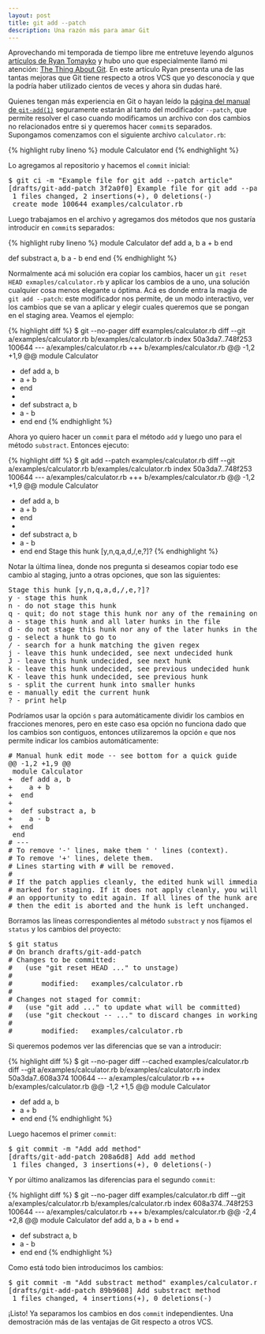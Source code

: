 ```yaml
---
layout: post
title: git add --patch
description: Una razón más para amar Git
---
```


Aprovechando mi temporada de tiempo libre me entretuve leyendo algunos [artículos de Ryan Tomayko](http://tomayko.com/writings/) y hubo uno que especialmente llamó mi atención: [The Thing About Git](http://tomayko.com/writings/the-thing-about-git). En este artículo Ryan presenta una de las tantas mejoras que Git tiene respecto a otros VCS que yo desconocía y que la podría haber utilizado cientos de veces y ahora sin dudas haré.

Quienes tengan más experiencia en Git o hayan leído la [página del manual de `git-add(1)`](http://www.kernel.org/pub/software/scm/git/docs/git-add.html) seguramente estarán al tanto del modificador `--patch`, que permite resolver el caso cuando modificamos un archivo con dos cambios no relacionados entre si y queremos hacer `commit`s separados. Supongamos comenzamos con el siguiente archivo `calculator.rb`:

{% highlight ruby lineno %}
module Calculator
end
{% endhighlight %}

Lo agregamos al repositorio y hacemos el `commit` inicial:

<pre>
$ git ci -m "Example file for git add --patch article"
[drafts/git-add-patch 3f2a0f0] Example file for git add --patch article
 1 files changed, 2 insertions(+), 0 deletions(-)
 create mode 100644 examples/calculator.rb
</pre>

Luego trabajamos en el archivo y agregamos dos métodos que nos gustaría introducir en `commit`s separados:

{% highlight ruby lineno %}
module Calculator
  def add a, b
    a + b
  end

  def substract a, b
    a - b
  end
end
{% endhighlight %}

Normalmente acá mi solución era copiar los cambios, hacer un `git reset HEAD exmaples/calculator.rb` y aplicar los cambios de a uno, una solución cualquier cosa menos elegante u óptima. Acá es donde entra la magia de `git add --patch`: este modificador nos permite, de un modo interactivo, ver los cambios que se van a aplicar y elegir cuales queremos que se pongan en el staging area. Veamos el ejemplo:

{% highlight diff %}
$ git --no-pager diff examples/calculator.rb
diff --git a/examples/calculator.rb b/examples/calculator.rb
index 50a3da7..748f253 100644
--- a/examples/calculator.rb
+++ b/examples/calculator.rb
@@ -1,2 +1,9 @@
 module Calculator
+  def add a, b
+    a + b
+  end
+
+  def substract a, b
+    a - b
+  end
 end
{% endhighlight %}

Ahora yo quiero hacer un `commit` para el método `add` y luego uno para el método `substract`. Entonces ejecuto:

{% highlight diff %}
$ git add --patch examples/calculator.rb
diff --git a/examples/calculator.rb b/examples/calculator.rb
index 50a3da7..748f253 100644
--- a/examples/calculator.rb
+++ b/examples/calculator.rb
@@ -1,2 +1,9 @@
 module Calculator
+  def add a, b
+    a + b
+  end
+
+  def substract a, b
+    a - b
+  end
 end
Stage this hunk [y,n,q,a,d,/,e,?]?
{% endhighlight %}

Notar la última línea, donde nos pregunta si deseamos copiar todo ese cambio al staging, junto a otras opciones, que son las siguientes:

<pre>
Stage this hunk [y,n,q,a,d,/,e,?]?
y - stage this hunk
n - do not stage this hunk
q - quit; do not stage this hunk nor any of the remaining ones
a - stage this hunk and all later hunks in the file
d - do not stage this hunk nor any of the later hunks in the file
g - select a hunk to go to
/ - search for a hunk matching the given regex
j - leave this hunk undecided, see next undecided hunk
J - leave this hunk undecided, see next hunk
k - leave this hunk undecided, see previous undecided hunk
K - leave this hunk undecided, see previous hunk
s - split the current hunk into smaller hunks
e - manually edit the current hunk
? - print help
</pre>

Podríamos usar la opción `s` para automáticamente dividir los cambios en fracciones menores, pero en este caso esa opción no funciona dado que los cambios son contiguos, entonces utilizaremos la opción `e` que nos permite indicar los cambios automáticamente:

<pre>
# Manual hunk edit mode -- see bottom for a quick guide
@@ -1,2 +1,9 @@
 module Calculator
+  def add a, b
+    a + b
+  end
+
+  def substract a, b
+    a - b
+  end
 end
# ---
# To remove '-' lines, make them ' ' lines (context).
# To remove '+' lines, delete them.
# Lines starting with # will be removed.
#
# If the patch applies cleanly, the edited hunk will immediately be
# marked for staging. If it does not apply cleanly, you will be given
# an opportunity to edit again. If all lines of the hunk are removed,
# then the edit is aborted and the hunk is left unchanged.
</pre>

Borramos las líneas correspondientes al método `substract` y nos fijamos el `status` y los cambios del proyecto:

<pre>
$ git status
# On branch drafts/git-add-patch
# Changes to be committed:
#   (use "git reset HEAD <file>..." to unstage)
#
#       modified:   examples/calculator.rb
#
# Changes not staged for commit:
#   (use "git add <file>..." to update what will be committed)
#   (use "git checkout -- <file>..." to discard changes in working directory)
#
#       modified:   examples/calculator.rb
</pre>

Si queremos podemos ver las diferencias que se van a introducir:

{% highlight diff %}
$ git --no-pager diff --cached examples/calculator.rb
diff --git a/examples/calculator.rb b/examples/calculator.rb
index 50a3da7..608a374 100644
--- a/examples/calculator.rb
+++ b/examples/calculator.rb
@@ -1,2 +1,5 @@
 module Calculator
+  def add a, b
+    a + b
+  end
 end
{% endhighlight %}

Luego hacemos el primer `commit`:

<pre>
$ git commit -m "Add add method"
[drafts/git-add-patch 208a6d8] Add add method
 1 files changed, 3 insertions(+), 0 deletions(-)
</pre>

Y por último analizamos las diferencias para el segundo `commit`:

{% highlight diff %}
$ git --no-pager diff examples/calculator.rb
diff --git a/examples/calculator.rb b/examples/calculator.rb
index 608a374..748f253 100644
--- a/examples/calculator.rb
+++ b/examples/calculator.rb
@@ -2,4 +2,8 @@ module Calculator
   def add a, b
     a + b
   end
+
+  def substract a, b
+    a - b
+  end
 end
{% endhighlight %}

Como está todo bien introducimos los cambios:

<pre>
$ git commit -m "Add substract method" examples/calculator.rb
[drafts/git-add-patch 89b9608] Add substract method
 1 files changed, 4 insertions(+), 0 deletions(-)
</pre>

¡Listo! Ya separamos los cambios en dos `commit` independientes. Una demostración más de las ventajas de Git respecto a otros VCS.
